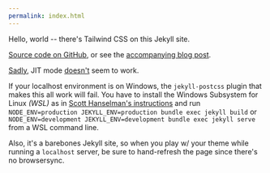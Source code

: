 ```yaml
---
permalink: index.html
---
```

<html>
  <head>
	  <title>Tiny Jekyll web site with Tailwind CSS</title>
    <link rel="stylesheet" href="/assets/css/main.css"/>
  </head>
  <body>
    <div class="mx-auto prose">
	  <p class="font-bold text-green-800 bg-yellow-100">Hello, world -- there's Tailwind CSS on this Jekyll site.</p>
    <p><a href="https://github.com/kkgthb/web-site-jekyll-02-tailwind-tiny">Source code on GitHub</a>, or see the <a href="https://katiekodes.com/jekyll-tailwind/">accompanying blog post</a>.</p>
	  <p><a href="https://github.com/mhanberg/jekyll-postcss/issues/22">Sadly</a>, JIT mode <a href="https://github.com/tailwindlabs/tailwindcss-jit/issues/41">doesn't</a> seem to work.</p>
	  <p>If your localhost environment is on Windows, the <code class="bg-blue-100">jekyll-postcss</code> plugin that makes this all work will fail.  You have to install the Windows Subsystem for Linux <i>(WSL)</i> as in <a href="https://www.hanselman.com/blog/ruby-on-rails-on-windows-is-not-just-possible-its-fabulous-using-wsl2-and-vs-code">Scott Hanselman's instructions</a> and run <code class="bg-blue-100">NODE_ENV=production JEKYLL_ENV=production bundle exec jekyll build</code> or <code class="bg-blue-100">NODE_ENV=development JEKYLL_ENV=development bundle exec jekyll serve</code> from a WSL command line.</p>
    <p>Also, it's a barebones Jekyll site, so when you play w/ your theme while running a <code class="bg-blue-100">localhost</code> server, be sure to hand-refresh the page since there's no browsersync.</p>
    </div>
  </body>
</html>